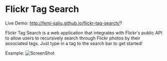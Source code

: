 # Flickr Tag Search

Live Demo:
http://femi-saliu.github.io/flickr-tag-search/?

Flickr Tag Search is a web application that integrates with Flickr's public API to allow users to recursively
search through Flickr photos by their associated tags. Just type in a tag to the search bar to get started!

Example:
![ScreenShot](https://raw.github.com/femi-saliu/flickr-tag-search/gh-pages/ftsimage.png)